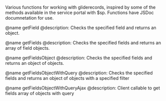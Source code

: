 Various functions for working with gliderecords, inspired by some of the methods available in the service portal with $sp. Functions have JSDoc documnetation for use.

@name getField
@description: Checks the specified field and returns an object.

@name getFields
@description: Checks the specified fields and returns an array of field objects.

@name getFieldsObject
@description: Checks the specified fields and returns an object of objects.

@name getFieldsObjectWithQuery
@description: Checks the specified fields and returns an object of objects with a specified filter

@name getFieldsObjectWithQueryAjax
@description: Client callable to get fields array of objects with query
